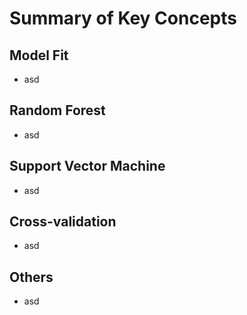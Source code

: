 # Summary of Key Concepts

## Model Fit
- asd

## Random Forest
- asd

## Support Vector Machine
- asd

## Cross-validation
- asd

## Others
- asd
